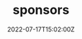 ---
title: "sponsors"  # Add a page title.
# summary: "Publicaciones relacionadas con MetaDocencia."  # Add a page description.
date: "2022-07-17T15:02:00Z"  # Add today's date.
type: "widget_page"  # Page type is a Widget Page
---
